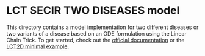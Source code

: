 # LCT SECIR TWO DISEASES model

This directory contains a model implementation for two different diseases or two variants of a disease based on an ODE formulation using the Linear Chain Trick. 
To get started, check out the [official documentation](https://memilio.readthedocs.io/en/latest/cpp/models/lsecir2d.html) 
or the [LCT2D minimal example](../../examples/lct_secir_2_diseases.cpp).
